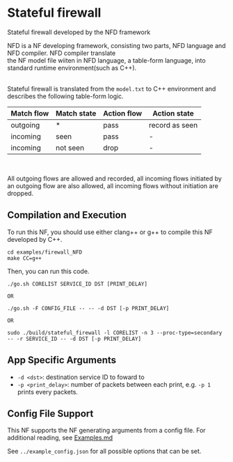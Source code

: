 Stateful firewall
==
Stateful firewall developed by the NFD framework


NFD is a NF developing framework, consisting two parts, NFD language and NFD compiler. NFD compiler translate <br>
the NF model file wiiten in NFD language, a table-form language, into standard runtime environment(such as C++).<br><br>


Stateful firewall is translated from the `model.txt` to C++ environment and describes the following table-form logic. <br>
  

**Match flow**      |**Match state**     | **Action flow**     | **Action state**            
 --------- | -----------  | ----------- |----------
 outgoing | * | pass | record as seen
 incoming | seen | pass | -
 incoming | not seen | drop | -  
 
 <br>
 
All outgoing flows are allowed and recorded, all incoming flows initiated by an outgoing flow are also allowed, all incoming flows without initiation are dropped. <br>
 



Compilation and Execution
--

To run this NF, you should use either clang++ or g++ to compile this NF developed by C++.

```
cd examples/firewall_NFD
make CC=g++

```

Then, you can run this code.

```
./go.sh CORELIST SERVICE_ID DST [PRINT_DELAY]

OR

./go.sh -F CONFIG_FILE -- -- -d DST [-p PRINT_DELAY]

OR

sudo ./build/stateful_firewall -l CORELIST -n 3 --proc-type=secondary -- -r SERVICE_ID -- -d DST [-p PRINT_DELAY]
```

App Specific Arguments
--
  - `-d <dst>`: destination service ID to foward to
  - `-p <print_delay>`: number of packets between each print, e.g. `-p 1` prints every packets.

Config File Support
--
This NF supports the NF generating arguments from a config file. For additional reading, see [Examples.md](../../docs/Examples.md)

See `../example_config.json` for all possible options that can be set.
